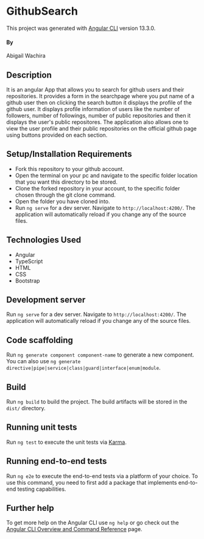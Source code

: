 # GithubSearch

This project was generated with [Angular CLI](https://github.com/angular/angular-cli) version 13.3.0.

#### By 
Abigail Wachira

## Description
It is an angular App that allows you to search for github users and their repositories. It provides a form in the searchpage where you put name of 
a github user then on clicking the search button it displays the profile of the github user. It displays profile information of users like the number of followers, number of followings, number of public repositories and then it displays the user's public repositores.
The application also allows one to view the user profile and their public repositories on the official github page using buttons provided on each section.

## Setup/Installation Requirements
* Fork this repository to your github account.
* Open the terminal on your pc and navigate to the specific folder location that you want this directory to be stored.
* Clone the forked repository in your account, to the specific folder chosen through the git clone command.
* Open the folder you have cloned into.
* Run `ng serve` for a dev server. Navigate to `http://localhost:4200/`. 
  The application will automatically reload if you change any of the source files.
   
## Technologies Used
* Angular
* TypeScript
* HTML
* CSS
* Bootstrap

## Development server

Run `ng serve` for a dev server. Navigate to `http://localhost:4200/`. The application will automatically reload if you change any of the source files.

## Code scaffolding

Run `ng generate component component-name` to generate a new component. You can also use `ng generate directive|pipe|service|class|guard|interface|enum|module`.

## Build

Run `ng build` to build the project. The build artifacts will be stored in the `dist/` directory.

## Running unit tests

Run `ng test` to execute the unit tests via [Karma](https://karma-runner.github.io).

## Running end-to-end tests

Run `ng e2e` to execute the end-to-end tests via a platform of your choice. To use this command, you need to first add a package that implements end-to-end testing capabilities.

## Further help

To get more help on the Angular CLI use `ng help` or go check out the [Angular CLI Overview and Command Reference](https://angular.io/cli) page.
